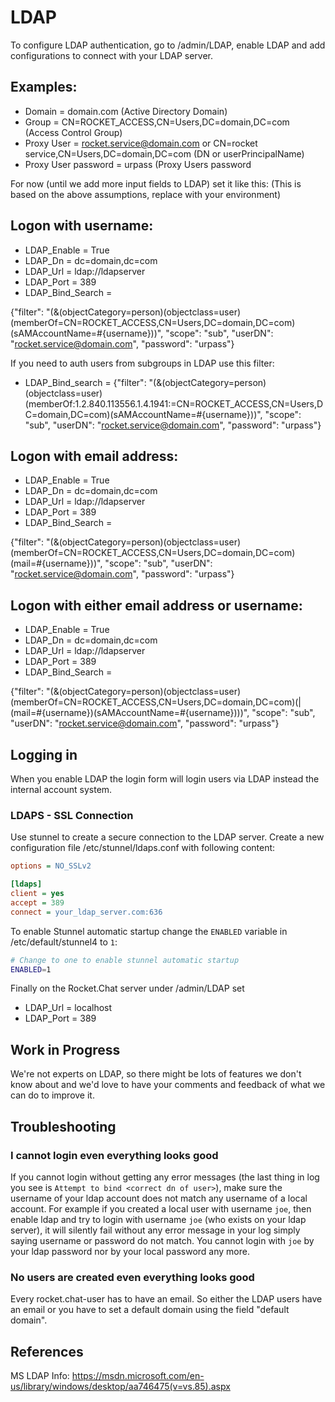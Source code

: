 # LDAP

To configure LDAP authentication, go to /admin/LDAP, enable LDAP and add configurations to connect with your LDAP server.

## Examples:

- Domain = domain.com (Active Directory Domain)
- Group = CN=ROCKET_ACCESS,CN=Users,DC=domain,DC=com (Access Control Group)
- Proxy User = rocket.service@domain.com or CN=rocket service,CN=Users,DC=domain,DC=com (DN or userPrincipalName)
- Proxy User password = urpass (Proxy Users password

For now (until we add more input fields to LDAP) set it like this: (This is based on the above assumptions, replace with your environment)

## Logon with username:

- LDAP_Enable = True
- LDAP_Dn = dc=domain,dc=com
- LDAP_Url = ldap://ldapserver
- LDAP_Port = 389
- LDAP_Bind_Search =

{"filter": "(&(objectCategory=person)(objectclass=user)(memberOf=CN=ROCKET_ACCESS,CN=Users,DC=domain,DC=com)(sAMAccountName=#{username}))", "scope": "sub", "userDN": "rocket.service@domain.com", "password": "urpass"}

If you need to auth users from subgroups in LDAP use this filter:

- LDAP_Bind_search = {"filter": "(&(objectCategory=person)(objectclass=user)(memberOf:1.2.840.113556.1.4.1941:=CN=ROCKET_ACCESS,CN=Users,DC=domain,DC=com)(sAMAccountName=#{username}))", "scope": "sub", "userDN": "rocket.service@domain.com", "password": "urpass"}

## Logon with email address:

- LDAP_Enable = True
- LDAP_Dn = dc=domain,dc=com
- LDAP_Url = ldap://ldapserver
- LDAP_Port = 389
- LDAP_Bind_Search =

{"filter": "(&(objectCategory=person)(objectclass=user)(memberOf=CN=ROCKET_ACCESS,CN=Users,DC=domain,DC=com)(mail=#{username}))", "scope": "sub", "userDN": "rocket.service@domain.com", "password": "urpass"}

## Logon with either email address or username:

- LDAP_Enable = True
- LDAP_Dn = dc=domain,dc=com
- LDAP_Url = ldap://ldapserver
- LDAP_Port = 389
- LDAP_Bind_Search =

{"filter": "(&(objectCategory=person)(objectclass=user)(memberOf=CN=ROCKET_ACCESS,CN=Users,DC=domain,DC=com)(|(mail=#{username})(sAMAccountName=#{username})))", "scope": "sub", "userDN": "rocket.service@domain.com", "password": "urpass"}

## Logging in

When you enable LDAP the login form will login users via LDAP instead the internal account system.

### LDAPS - SSL Connection

Use stunnel to create a secure connection to the LDAP server. Create a new configuration file /etc/stunnel/ldaps.conf with following content:

```.ini
options = NO_SSLv2

[ldaps]
client = yes
accept = 389
connect = your_ldap_server.com:636
```

To enable Stunnel automatic startup change the ``ENABLED`` variable in /etc/default/stunnel4 to ``1``:

```.sh
# Change to one to enable stunnel automatic startup
ENABLED=1
```

Finally on the Rocket.Chat server under /admin/LDAP set

- LDAP_Url = localhost
- LDAP_Port = 389

## Work in Progress

We're not experts on LDAP, so there might be lots of features we don't know about and we'd love to have your comments and feedback of what we can do to improve it.

## Troubleshooting

### I cannot login even everything looks good

If you cannot login without getting any error messages (the last thing in log you see is `Attempt to bind <correct dn of user>`), make sure the username of your ldap account does not match any username of a local account. For example if you created a local user with username `joe`, then enable ldap and try to login with username `joe` (who exists on your ldap server), it will silently fail without any error message in your log simply saying username or password do not match. You cannot login with `joe` by your ldap password nor by your local password any more.

### No users are created even everything looks good

Every rocket.chat-user has to have an email. So either the LDAP users have an email or you have to set a default domain using the field "default domain".

## References

MS LDAP Info: <https://msdn.microsoft.com/en-us/library/windows/desktop/aa746475(v=vs.85).aspx>
